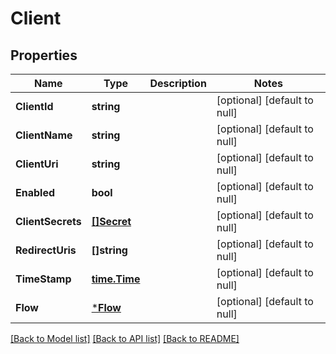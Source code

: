 # Client

## Properties
Name | Type | Description | Notes
------------ | ------------- | ------------- | -------------
**ClientId** | **string** |  | [optional] [default to null]
**ClientName** | **string** |  | [optional] [default to null]
**ClientUri** | **string** |  | [optional] [default to null]
**Enabled** | **bool** |  | [optional] [default to null]
**ClientSecrets** | [**[]Secret**](Secret.md) |  | [optional] [default to null]
**RedirectUris** | **[]string** |  | [optional] [default to null]
**TimeStamp** | [**time.Time**](time.Time.md) |  | [optional] [default to null]
**Flow** | [***Flow**](Flow.md) |  | [optional] [default to null]

[[Back to Model list]](../README.md#documentation-for-models) [[Back to API list]](../README.md#documentation-for-api-endpoints) [[Back to README]](../README.md)

